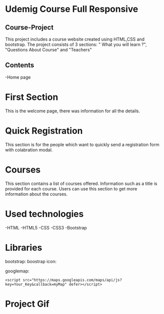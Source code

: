 <h1>Udemig Course Full Responsive</h1>

<h2>Course-Project</h2>

This project includes a course website created using HTML,CSS and bootstrap. The project consists of 3 sections: " What you will learn ?", "Questions About Course" and "Teachers"
<h2>Contents</h2>

-Home page


<h1>First Section</h1>

This is the welcome page, there was information for all the details.

<h1>Quick Registration</h1>

This section is for the people which want to quickly send a registration form with colabration modal.
<h1>Courses</h1>

This section contains a list of courses offered. Information such as a title is provided for each course. Users can use this section to get more information about the courses.

<h1>Used technologies</h1>

-HTML
-HTML5
-CSS
-CSS3
-Bootstrap

<h1>Libraries</h1>

   bootstrap: <link href="https://cdn.jsdelivr.net/npm/bootstrap@5.3.2/dist/css/bootstrap.min.css" rel="stylesheet"
        integrity="sha384-T3c6CoIi6uLrA9TneNEoa7RxnatzjcDSCmG1MXxSR1GAsXEV/Dwwykc2MPK8M2HN" crossorigin="anonymous" />
    <script src="https://cdn.jsdelivr.net/npm/bootstrap@5.3.2/dist/js/bootstrap.bundle.min.js"
        integrity="sha384-C6RzsynM9kWDrMNeT87bh95OGNyZPhcTNXj1NW7RuBCsyN/o0jlpcV8Qyq46cDfL"
        crossorigin="anonymous"></script>
 boostrap icon:   <link rel="stylesheet" href="https://cdn.jsdelivr.net/npm/bootstrap-icons@1.11.1/font/bootstrap-icons.css" />
    <link rel="stylesheet" href="style.css" />

   googlemap:  <script>
        function myMap() {
            var mapProp = {
                center: new google.maps.LatLng(43.2668557, 19.9890659),
                zoom: 11,
            };
            var map = new google.maps.Map(document.getElementById("googleMap"), mapProp);
        }
    </script>

    <script src="https://maps.googleapis.com/maps/api/js?key=Your_Key&callback=myMap" defer></script>


<h1>Project Gif</h1>

<img src="Udemig-courses.gif" alt="">

<!--  -->